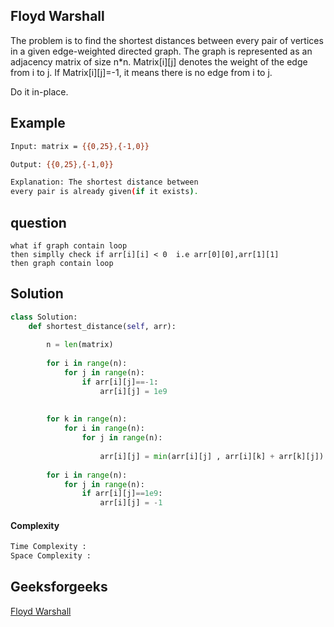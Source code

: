 ## Floyd Warshall
The problem is to find the shortest distances between every pair of vertices in a given edge-weighted directed graph. 
The graph is represented as an adjacency matrix of size n*n. Matrix[i][j] denotes the weight of the edge from i to j. 
If Matrix[i][j]=-1, it means there is no edge from i to j.

Do it in-place.
## Example 

```bash
Input: matrix = {{0,25},{-1,0}}

Output: {{0,25},{-1,0}}

Explanation: The shortest distance between
every pair is already given(if it exists).
```
## question
```
what if graph contain loop 
then simplly check if arr[i][i] < 0  i.e arr[0][0],arr[1][1]
then graph contain loop
```
## Solution

```python
class Solution:
	def shortest_distance(self, arr):
	    
	    n = len(matrix)
	    
	    for i in range(n):
	        for j in range(n):
	            if arr[i][j]==-1:
	                arr[i][j] = 1e9
	                
	                
	    for k in range(n):
	        for i in range(n):
	            for j in range(n):
	                
	                arr[i][j] = min(arr[i][j] , arr[i][k] + arr[k][j])
	                
	    for i in range(n):
	        for j in range(n):
	            if arr[i][j]==1e9:
	                arr[i][j] = -1
 ```
#### Complexity
```bash
Time Complexity :
Space Complexity : 
```
## Geeksforgeeks
[Floyd Warshall](https://practice.geeksforgeeks.org/problems/implementing-floyd-warshall2042/1?utm_source=youtube&utm_medium=collab_striver_ytdescription&utm_campaign=implementing-floyd-warshall)

